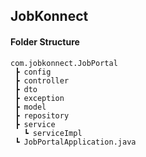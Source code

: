 ## JobKonnect 

#### Folder Structure 

```
com.jobkonnect.JobPortal
 ┣ config
 ┣ controller
 ┣ dto
 ┣ exception
 ┣ model
 ┣ repository
 ┣ service
   ┗ serviceImpl
 ┗ JobPortalApplication.java
```
